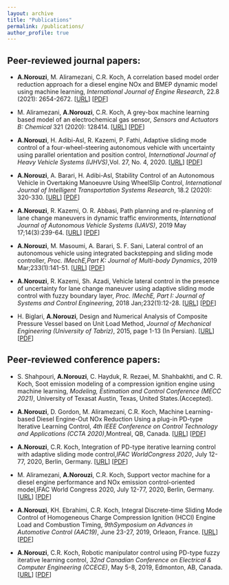 ```yaml
---
layout: archive
title: "Publications"
permalink: /publications/
author_profile: true
---
```


## Peer-reviewed journal papers:


* **A.Norouzi**, M. Aliramezani, C.R. Koch, A correlation based model order reduction approach for a diesel engine NOx and BMEP dynamic model using machine learning, _International Journal of Engine Research_, 22.8 (2021): 2654-2672. [[URL](https://journals.sagepub.com/doi/abs/10.1177/1468087420936949)] [[PDF](/files/pdf/MOR-IJER-AN-v05-wfp.pdf)]

* M.  Aliramezani, **A.Norouzi**,  C.R.  Koch,  A  grey-box  machine  learning  based  model  of  an  electrochemical  gas  sensor, _Sensors and Actuators B: Chemical_ 321 (2020):  128414. [[URL](https://www.sciencedirect.com/science/article/pii/S0925400520307590?casa_token=iEpX_a4MmNIAAAAA:KYrzjeXC0XXixXneruou1znUHBf28wU_QzCXRYubPa-PS_5vRxJ9N0zFy_QQb1vj0ijon7MTjA)] [[PDF](/files/pdf/NOxsensorGreyboxSVM_R1-wfp.pdf)]

* **A.Norouzi**, H. Adibi-Asl, R. Kazemi, P. Fathi, Adaptive sliding mode control of a four-wheel-steering autonomous vehicle with uncertainty using parallel orientation and position control, _International Journal of Heavy Vehicle Systems (IJHVS)_,Vol.  27, No.  4, 2020. [[URL](https://www.inderscienceonline.com/doi/abs/10.1504/IJHVS.2020.109290)] [[PDF](/files/pdf/4WS_ASMC_accepted_version-wfp.pdf)]

* **A.Norouzi**, A. Barari, H. Adibi-Asl, Stability Control of an Autonomous Vehicle in Overtaking Manoeuvre Using WheelSlip Control, _International Journal of Intelligent Transportation Systems Research_, 18.2 (2020): 320-330. [[URL](https://www.springerprofessional.de/en/stability-control-of-an-autonomous-vehicle-in-overtaking-manoeuv/17100504)] [[PDF](/files/pdf/IJT_Springer_accepted_version-wfp.pdf)]

* **A.Norouzi**,  R.  Kazemi,  O.  R.  Abbasi,  Path  planning  and  re-planning  of  lane  change  maneuvers  in  dynamic  traffic environments, _International Journal of Autonomous Vehicle Systems (IJAVS)_, 2019 May 17;14(3):239-64. [[URL](https://www.inderscienceonline.com/doi/abs/10.1504/IJVAS.2019.099831)] [[PDF](/files/pdf/path_palnning_accepted_version-wfp.pdf)]

* **A.Norouzi**, M. Masoumi, A. Barari, S. F. Sani, Lateral control of an autonomous vehicle using integrated backstepping and sliding mode controller, _Proc. IMechE,Part K: Journal of Multi-body Dynamics_, 2019 Mar;233(1):141-51. [[URL](https://journals.sagepub.com/doi/full/10.1177/1464419318797051)] [[PDF](/files/pdf/partk-2018-wfp.pdf)]

* **A.Norouzi**,  R.  Kazemi,  Sh.   Azadi,  Vehicle  lateral  control  in  the  presence  of  uncertainty  for  lane  change  maneuver using  adaptive  sliding  mode  control  with  fuzzy  boundary  layer,  _Proc. IMechE, Part I: Journal of Systems and Control Engineering_, 2018 Jan;232(1):12-28. [[URL](https://journals.sagepub.com/doi/abs/10.1177/0959651817733222)] [[PDF](/files/pdf/PartI-2018-wfp.pdf)]


* H. Biglari, **A.Norouzi**, Design and Numerical Analysis of Composite Pressure Vessel based on Unit Load Method, _Journal of Mechanical Engineering (University of Tabriz)_, 2015, page 1-13 (In Persian). [[URL](https://www.researchgate.net/publication/293645262_Design_and_Numerical_Analysis_of_Composite_Pressure_Vessel_based_on_Unit_Load_Method_in_persian)] [[PDF](/files/pdf/JMEUT40541445545800.pdf)]



## Peer-reviewed conference papers:

* S. Shahpouri, **A.Norouzi**, C. Hayduk, R. Rezaei, M. Shahbakhti, and C. R. Koch, Soot emission modeling of a compression ignition engine using machine learning, _Modeling, Estimation and Control Conference (MECC 2021)_, University of Texasat Austin, Texas, United States.(Accepted).

* **A.Norouzi**, D. Gordon, M. Aliramezani, C.R. Koch, Machine Learning-based Diesel Engine-Out NOx Reduction Using a plug-in PD-type Iterative Learning Control, _4th IEEE Conference on Control Technology and Applications (CCTA 2020)_,Montreal, QB, Canada. [[URL](https://ieeexplore.ieee.org/abstract/document/9206277)] [[PDF](/files/pdf/CCTA2020_v04-wfp.pdf)]

* **A.Norouzi**, C.R. Koch, Integration of PD-type iterative learning control with adaptive sliding mode control,_IFAC WorldCongress 2020_, July 12-77, 2020, Berlin, Germany. [[URL](https://www.sciencedirect.com/science/article/pii/S2405896320323223)] [[PDF](/files/pdf/1-s2.0-S2405896320323223-main-wfp.pdf)]

* M. Aliramezani, **A.Norouzi**,  C.R.  Koch,  Support  vector  machine  for  a  diesel  engine  performance  and NOx emission control-oriented model,IFAC World Congress 2020, July 12-77, 2020, Berlin, Germany. [[URL](https://www.sciencedirect.com/science/article/pii/S2405896320312635)] [[PDF](/files/pdf/1-s2.0-S2405896320312635-main-wfp.pdf)]

* **A.Norouzi**, KH. Ebrahimi,  C.R.  Koch,  Integral Discrete-time Sliding Mode Control of Homogeneous Charge Compression Ignition (HCCI) Engine Load and Combustion Timing, _9thSymposium on Advances in Automotive Control (AAC19)_, June 23-27, 2019, Orleaon, France. [[URL](https://www.sciencedirect.com/science/article/pii/S2405896319306445)] [[PDF](/files/pdf/AAC_IFAC_2019_V6-wfp.pdf)]

* **A.Norouzi**, C.R. Koch,  Robotic  manipulator  control  using  PD-type  fuzzy  iterative  learning  control, _32nd Canadian Conference on Electrical & Computer Engineering (CCECE)_, May 5-8, 2019, Edmonton, AB, Canada. [[URL](https://ieeexplore.ieee.org/document/8861721)] [[PDF](/files/pdf/IEEE_CCECE_2019_v6-wfp.pdf)]

